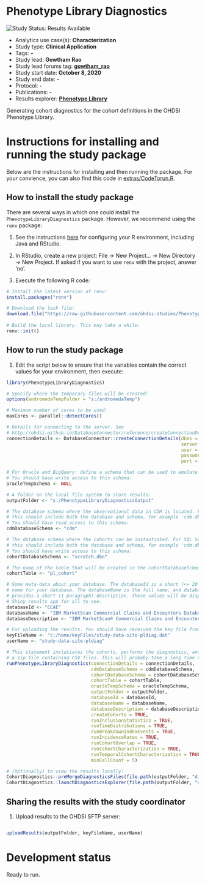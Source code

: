 Phenotype Library Diagnostics
=============================

<img src="https://img.shields.io/badge/Study%20Status-Results%20Available-yellow.svg" alt="Study Status: Results Available">

- Analytics use case(s): **Characterization**
- Study type: **Clinical Application**
- Tags: **-**
- Study lead: **Gowtham Rao**
- Study lead forums tag: **[gowtham_rao](https://forums.ohdsi.org/u/gowtham_rao)**
- Study start date: **October 8, 2020**
- Study end date: **-**
- Protocol: **-**
- Publications: **-**
- Results explorer: **[Phenotype Library](https://data.ohdsi.org/PhenotypeLibrary/)**

Generating cohort diagnostics for the cohort definitions in the OHDSI Phenotype Library.

# Instructions for installing and running the study package

Below are the instructions for installing and then running the package. For your convience, you can also find this code in [extras/CodeTorun.R](https://github.com/ohdsi-studies/PhenotypeLibraryDiagnostics/blob/master/extras/CodeToRun.R).

## How to install the study package

There are several ways in which one could install the `PhenotypeLibraryDiagnostics` package. However, we recommend using the `renv` package:

1. See the instructions [here](https://ohdsi.github.io/Hades/rSetup.html) for configuring your R environment, including Java and RStudio.

2. In RStudio, create a new project: File -> New Project... -> New Directory -> New Project. If asked if you want to use `renv` with the project, answer ‘no’.

3. Execute the following R code:

```r
# Install the latest version of renv:
install.packages("renv")

# Download the lock file:
download.file("https://raw.githubusercontent.com/ohdsi-studies/PhenotypeLibraryDiagnostics/master/renv.lock", "renv.lock")
  
# Build the local library. This may take a while:
renv::init()
```

## How to run the study package

1. Edit the script below to ensure that the variables contain the correct values for your environment, then execute:

```r
library(PhenotypeLibraryDiagnostics)

# Specify where the temporary files will be created:
options(andromedaTempFolder = "s:/andromedaTemp")

# Maximum number of cores to be used:
maxCores <- parallel::detectCores()

# Details for connecting to the server. See 
# http://ohdsi.github.io/DatabaseConnector/reference/createConnectionDetails.html for more details:
connectionDetails <- DatabaseConnector::createConnectionDetails(dbms = "postgresql",
                                                                server = "localhost/ohdsi",
                                                                user = "joe",
                                                                password = "secret",
                                                                port = 5432)

# For Oracle and BigQuery: define a schema that can be used to emulate temp tables. 
# You should have write access to this schema:
oracleTempSchema <- NULL

# A folder on the local file system to store results:
outputFolder <- "s:/PhenotypeLibraryDiagnosticsOutput"

# The database schema where the observational data in CDM is located. For SQL Server
# this should include both the database and schema, for example 'cdm.dbo'.
# You should have read access to this schema:
cdmDatabaseSchema <- "cdm"

# The database schema where the cohorts can be instantiated. For SQL Server
# this should include both the database and schema, for example 'cdm.dbo'.
# You should have write access to this schema:
cohortDatabaseSchema <- "scratch.dbo"

# The name of the table that will be created in the cohortDatabaseSchema:
cohortTable <- "pl_cohort"

# Some meta-data about your database. The databaseId is a short (<= 20 characters)
# name for your database. The databaseName is the full name, and databaseDescription 
# provides a short (1 paragraph) description. These values will be displayed in the 
# Shiny results app for all to see.
databaseId <- "CCAE"
databaseName <- "IBM MarketScan Commercial Claims and Encounters Database"
databaseDescription <- "IBM MarketScan® Commercial Claims and Encounters Database (CCAE) represent data from individuals enrolled in United States employer-sponsored insurance health plans. The data includes adjudicated health insurance claims (e.g. inpatient, outpatient, and outpatient pharmacy) as well as enrollment data from large employers and health plans who provide private healthcare coverage to employees, their spouses, and dependents. Additionally, it captures laboratory tests for a subset of the covered lives. This administrative claims database includes a variety of fee-for-service, preferred provider organizations, and capitated health plans." 

# For uploading the results. You should have received the key file from the study coordinator:
keyFileName <- "c:/home/keyFiles/study-data-site-pldiag.dat"
userName <- "study-data-site-pldiag"

# This statement instatiates the cohorts, performs the diagnostics, and writes the results to
# a zip file containing CSV files. This will probaby take a long time to run:
runPhenotypeLibraryDiagnostics(connectionDetails = connectionDetails,
                               cdmDatabaseSchema = cdmDatabaseSchema,
                               cohortDatabaseSchema = cohortDatabaseSchema,
                               cohortTable = cohortTable,
                               oracleTempSchema = oracleTempSchema,
                               outputFolder = outputFolder,
                               databaseId = databaseId,
                               databaseName = databaseName,
                               databaseDescription = databaseDescription,
                               createCohorts = TRUE,
                               runInclusionStatistics = TRUE,
                               runTimeDistributions = TRUE,
                               runBreakdownIndexEvents = TRUE,
                               runIncidenceRates = TRUE,
                               runCohortOverlap = TRUE,
                               runCohortCharacterization = TRUE,
                               runTemporalCohortCharacterization = TRUE,
                               minCellCount = 5)

# (Optionally) to view the results locally:
CohortDiagnostics::preMergeDiagnosticsFiles(file.path(outputFolder, "diagnosticsExport"))
CohortDiagnostics::launchDiagnosticsExplorer(file.path(outputFolder, "diagnosticsExport"))
```

## Sharing the results with the study coordinator

1. Upload results to the OHDSI SFTP server:

```r

uploadResults(outputFolder, keyFileName, userName)
```

# Development status

Ready to run.
